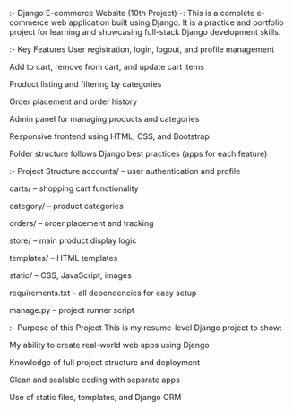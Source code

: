  :- Django E-commerce Website (10th Project)  -:
This is a complete e-commerce web application built using Django. It is a practice and portfolio project for learning and showcasing full-stack Django development skills.

:- Key Features
User registration, login, logout, and profile management

Add to cart, remove from cart, and update cart items

Product listing and filtering by categories

Order placement and order history

Admin panel for managing products and categories

Responsive frontend using HTML, CSS, and Bootstrap

Folder structure follows Django best practices (apps for each feature)

:-  Project Structure
accounts/ – user authentication and profile

carts/ – shopping cart functionality

category/ – product categories

orders/ – order placement and tracking

store/ – main product display logic

templates/ – HTML templates

static/ – CSS, JavaScript, images

requirements.txt – all dependencies for easy setup

manage.py – project runner script

:- Purpose of this Project
This is my resume-level Django project to show:

My ability to create real-world web apps using Django

Knowledge of full project structure and deployment

Clean and scalable coding with separate apps

Use of static files, templates, and Django ORM

